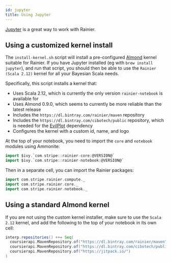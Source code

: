 ```yaml
---
id: jupyter
title: Using Jupyter
---
```


[Jupyter](https://jupyter.org/) is a great way to work with Rainier. 

## Using a customized kernel install

The `install-kernel.sh` script will install a pre-configured [Almond](http://almond.sh) kernel suitable for Rainier. If you have Jupyter installed (eg with `brew install jupyter`), and run that script, you should then be able to use the `Rainier (Scala 2.12)` kernel for all your Bayesian Scala needs.

Specifically, this script installs a kernel that:

* Uses Scala 2.12, which is currently the only version `rainier-notebook` is available for
* Uses Almond 0.9.0, which seems to currently be more reliable than the latest release
* Includes the `https://dl.bintray.com/rainier/maven` repository
* Includes the `https://dl.bintray.com/cibotech/public` repository, which is needed for the [EvilPlot](https://cibotech.github.io/evilplot/) dependency
* Configures the kernel with a custom id, name, and logo

At the top of your notebook, you need to import the `core` and `notebook` modules using Ammonite:

```scala
import $ivy.`com.stripe::rainier-core:@VERSION@`
import $ivy.`com.stripe::rainier-notebook:@VERSION@`
```

Then in a separate cell, you can import the Rainier packages:

```scala
import com.stripe.rainier.compute._
import com.stripe.rainier.core._
import com.stripe.rainier.notebook._
```

## Using a standard Almond kernel

If you are not using the custom kernel installer, make sure to use the `Scala 2.12` kernel, and add the following to the top of your notebook in its own cell:

```scala
interp.repositories() ++= Seq(
  coursierapi.MavenRepository.of("https://dl.bintray.com/rainier/maven"),
  coursierapi.MavenRepository.of("https://dl.bintray.com/cibotech/public"),
  coursierapi.MavenRepository.of("https://jitpack.io/")
)
```